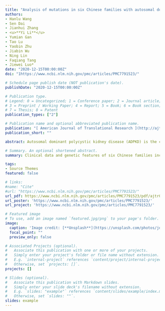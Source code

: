 ```yaml
---
title: "Analysis of mutations in six Chinese families with autosomal dominant polycystic kidney disease"
authors:
- Hanlu Wang
- Sen Dai
- Jianhui Zhang
- <u>**Yi Li**</u> 
- Yumian Gan
- Tao Lu
- Yaobin Zhu
- Jiabin Wu
- Ning Lin
- Faqiang Tang
- Jiewei Luo*
date: "2020-12-15T00:00:00Z"
doi: "1https://www.ncbi.nlm.nih.gov/pmc/articles/PMC7791523/"

# Schedule page publish date (NOT publication's date).
publishDate: "2020-12-15T00:00:00Z"

# Publication type.
# Legend: 0 = Uncategorized; 1 = Conference paper; 2 = Journal article;
# 3 = Preprint / Working Paper; 4 = Report; 5 = Book; 6 = Book section;
# 7 = Thesis; 8 = Patent
publication_types: ["2"]

# Publication name and optional abbreviated publication name.
publication: "[ American Journal of Translational Research ](http://ajtr.org/) · [**e-Century**](http://www.e-century.org/)"
publication_short: ""

abstract: Autosomal dominant polycystic kidney disease (ADPKD) is the common hereditary kidney disease, resulting from mutations in polycystic kidney disease 1 (PKD1) and polycystic kidney disease 2 (PKD2). Clinical data and genetic features of six Chinese families including ADPKD patients were analyzed via Next generation sequencing (NGS), Sanger sequencing, and multiplex ligation-dependent probe amplification. In family A, the proband (II5) with polycystic kidney (PK), hypertension, left ventricular hypertrophy, and valvular heart disease exhibited a heterozygous nonsense mutation, c.5086C>T (p.Gln1696Ter), in PKD1 (NM_001009944). In family B, the proband (II3) with PK, polycystic liver (PL), hypertension, hypertrophy of the left ventricle and septum, valvular heart disease, chronic kidney disease (CKD) stage 5, bilateral renal calculi, and right inguinal hernia exhibited a heterozygous missense mutation, c.6695T>C (p.Phe2232Ser), in PKD1. In family C, the proband (III1) with PK, PL, seminal vesicle cyst, hypertension, CKD stage 3, hypertrophy of the left ventricle and septum, and valvular heart disease harbored a heterozygous nonsense mutation, c.662T>G (p.Leu221Ter), in PKD2 (NM_000297). In family D, the proband (III3) with PK, hypertension, and CKD stage 5 harbored a heterozygous missense mutation, c.8311G>A (p.Glu2771Lys), in PKD1. In family E, the proband (II1) with PK, PL, hypertension, and CKD stage 5 exhibited a heterozygous deletion mutation, exon15-22, in PKD1. In family F, the proband (II2) with PK, PL, CKD stage 3, hypertension, thickened interventricular septum, and valvular heart disease carried a heterozygous missense mutation, c.1649A>G (p.His550Arg), in PKD2. Thus, three novel mutation sites which are responsible for ADPKD were discovered in this study.

# Summary. An optional shortened abstract.
summary: Clinical data and genetic features of six Chinese families including ADPKD patients were analyzed via Next generation sequencing (NGS), Sanger sequencing, and multiplex ligation-dependent probe amplification.

tags:
- Source Themes
featured: false

# links:
#name: "Cite"
#url: "https://www.ncbi.nlm.nih.gov/pmc/articles/PMC7791523/"
url_pdf: https://www.ncbi.nlm.nih.gov/pmc/articles/PMC7791523/pdf/ajtr0012-8123.pdf
url_poster: 'https://www.ncbi.nlm.nih.gov/pmc/articles/PMC7791523/'
url_project: 'https://www.ncbi.nlm.nih.gov/pmc/articles/PMC7791523/'

# Featured image
# To use, add an image named `featured.jpg/png` to your page's folder. 
image:
  caption: 'Image credit: [**Unsplash**](https://unsplash.com/photos/jdD8gXaTZsc)'
  focal_point: ""
  preview_only: false

# Associated Projects (optional).
#   Associate this publication with one or more of your projects.
#   Simply enter your project's folder or file name without extension.
#   E.g. `internal-project` references `content/project/internal-project/index.md`.
#   Otherwise, set `projects: []`.
projects: []

# Slides (optional).
#   Associate this publication with Markdown slides.
#   Simply enter your slide deck's filename without extension.
#   E.g. `slides: "example"` references `content/slides/example/index.md`.
#   Otherwise, set `slides: ""`.
slides: example
---
```


